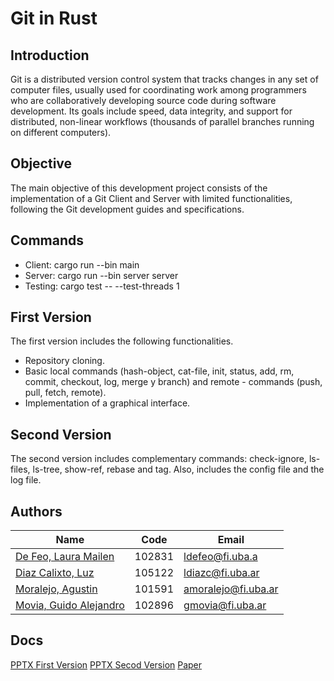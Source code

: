# Git in Rust

## Introduction
Git is a distributed version control system that tracks changes in any set of computer files, usually used for coordinating work among programmers who are collaboratively developing source code during software development. Its goals include speed, data integrity, and support for distributed, non-linear workflows (thousands of parallel branches running on different computers).

## Objective
The main objective of this development project consists of the implementation of a Git Client and Server with limited functionalities, following the Git development guides and specifications.

## Commands

- Client: cargo run --bin main
- Server: cargo run --bin server server
- Testing: cargo test -- --test-threads 1

## First Version
The first version includes the following functionalities.

- Repository cloning.
- Basic local commands (hash-object, cat-file, init, status, add, rm, commit, checkout, log, merge y branch) and remote - commands (push, pull, fetch, remote).
- Implementation of a graphical interface.

## Second Version
The second version includes complementary commands: check-ignore, ls-files, ls-tree, show-ref, rebase and tag. Also, includes the config file and the log file.

## Authors

Name | Code | Email
------ | ------| -------------
[De Feo, Laura Mailen](https://github.com/ldefeo) | 102831 | ldefeo@fi.uba.a
[Diaz Calixto, Luz](https://github.com/ldiazcto) | 105122 | ldiazc@fi.uba.ar
[Moralejo, Agustin](https://github.com/AgustinMoralejo) | 101591 | amoralejo@fi.uba.ar
[Movia, Guido Alejandro](https://github.com/gmovia) | 102896 | gmovia@fi.uba.ar

## Docs
[PPTX First Version](https://docs.google.com/presentation/d/1ItS433G38uea7VKZZSDba7yxDmGYxZAx/edit?usp=sharing)
[PPTX Secod Version](https://docs.google.com/presentation/d/1P8Syx5S3MPJGLxoDYLBmzRJVE5fTkq3g2zO2d653LiY/edit?usp=sharing)
[Paper](https://www.overleaf.com/read/dfjrtzpyhrgv#af0d1c)